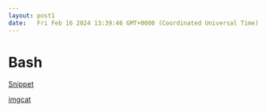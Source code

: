 ```yaml
---
layout: post1
date:   Fri Feb 16 2024 13:39:46 GMT+0000 (Coordinated Universal Time)
---
```

# Bash

[Snippet](Bash%2045c11440360146f5871ada1fb39bea9b/Snippet%20bb0125f92c4b4673a6d2e0cca169099f)

[imgcat](Bash%2045c11440360146f5871ada1fb39bea9b/imgcat%208293fbdaf2384234b7b23a595d1e87d7)